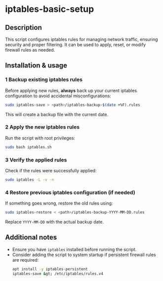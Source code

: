 # iptables-basic-setup

## Description
This script configures iptables rules for managing network traffic, ensuring security and proper filtering. It can be used to apply, reset, or modify firewall rules as needed.

## Installation & usage

### 1 Backup existing iptables rules
Before applying new rules, **always** back up your current iptables configuration to avoid accidental misconfigurations:
```bash
sudo iptables-save > <path>/iptables-backup-$(date +%F).rules
```
This will create a backup file with the current date.

### 2 Apply the new iptables rules
Run the script with root privileges:
```bash
sudo bash iptables.sh
```

### 3 Verify the applied rules
Check if the rules were successfully applied:
```bash
sudo iptables -L -v -n
```

### 4 Restore previous iptables configuration (if needed)
If something goes wrong, restore the old rules using:
```bash
sudo iptables-restore < <path>/iptables-backup-YYYY-MM-DD.rules
```
Replace `YYYY-MM-DD` with the actual backup date.

## Additional notes
- Ensure you have `iptables` installed before running the script.
- Consider adding the script to system startup if persistent firewall rules are required:
  ```bash
  apt install -y iptables-persistent
  iptables-save &gt; /etc/iptables/rules.v4
  ```
